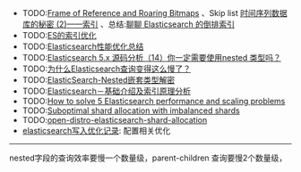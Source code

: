 
- [](#bookmark)TODO:[Frame of Reference and Roaring Bitmaps](https://www.elastic.co/cn/blog/frame-of-reference-and-roaring-bitmaps) 、Skip list [时间序列数据库的秘密 (2)——索引](https://www.infoq.cn/article/database-timestamp-02) 、总结:[聊聊 Elasticsearch 的倒排索引](https://zhuanlan.zhihu.com/p/76485252)
- TODO:[ES的索引优化](https://www.analysys.cn/article/detail/20018830)
- TODO:[Elasticsearch性能优化总结](https://zhuanlan.zhihu.com/p/43437056)
- TODO:[Elasticsearch 5.x 源码分析（14）你一定需要使用nested 类型吗？](https://www.jianshu.com/p/f0a15e21f61b)
- TODO:[为什么Elasticsearch查询变得这么慢了？](https://cloud.tencent.com/developer/article/1357698)
- TODO:[ElasticSearch-Nested嵌套类型解密](https://www.shenyanchao.cn/blog/2019/01/10/elasticsearch-nested/)
- TODO:[Elasticsearch－基础介绍及索引原理分析](https://www.cnblogs.com/dreamroute/p/8484457.html)
- TODO:[How to solve 5 Elasticsearch performance and scaling problems](https://www.datadoghq.com/blog/elasticsearch-performance-scaling-problems/#problem-4-how-can-i-speed-up-my-index-heavy-workload)
- TODO:[Suboptimal shard allocation with imbalanced shards](https://github.com/elastic/elasticsearch/issues/17213)
- TODO:[open-distro-elasticsearch-shard-allocation](https://aws.amazon.com/cn/blogs/opensource/open-distro-elasticsearch-shard-allocation/)
- [elasticsearch写入优化记录](https://blog.csdn.net/wmj2004/article/details/80804411): 配置相关优化

---
nested字段的查询效率要慢一个数量级，parent-children 查询要慢2个数量级，
